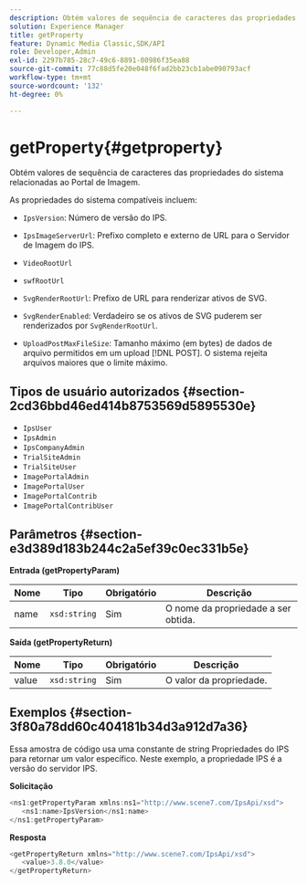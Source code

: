 ```yaml
---
description: Obtém valores de sequência de caracteres das propriedades do sistema relacionadas ao Portal de Imagem.
solution: Experience Manager
title: getProperty
feature: Dynamic Media Classic,SDK/API
role: Developer,Admin
exl-id: 2297b785-28c7-49c6-8891-00986f35ea88
source-git-commit: 77c88d5fe20e048f6fad2bb23cb1abe090793acf
workflow-type: tm+mt
source-wordcount: '132'
ht-degree: 0%

---
```


# getProperty{#getproperty}

Obtém valores de sequência de caracteres das propriedades do sistema relacionadas ao Portal de Imagem.

As propriedades do sistema compatíveis incluem:

* `IpsVersion`: Número de versão do IPS.
* `IpsImageServerUrl`: Prefixo completo e externo de URL para o Servidor de Imagem do IPS.
* `VideoRootUrl`
* `swfRootUrl`
* `SvgRenderRootUrl`: Prefixo de URL para renderizar ativos de SVG.
* `SvgRenderEnabled`: Verdadeiro se os ativos de SVG puderem ser renderizados por `SvgRenderRootUrl`.

* `UploadPostMaxFileSize`: Tamanho máximo (em bytes) de dados de arquivo permitidos em um upload [!DNL POST]. O sistema rejeita arquivos maiores que o limite máximo.

## Tipos de usuário autorizados {#section-2cd36bbd46ed414b8753569d5895530e}

* `IpsUser`
* `IpsAdmin`
* `IpsCompanyAdmin`
* `TrialSiteAdmin`
* `TrialSiteUser`
* `ImagePortalAdmin`
* `ImagePortalUser`
* `ImagePortalContrib`
* `ImagePortalContribUser`

## Parâmetros {#section-e3d389d183b244c2a5ef39c0ec331b5e}

**Entrada (getPropertyParam)**

| Nome | Tipo | Obrigatório | Descrição |
|---|---|---|---|
| name | `xsd:string` | Sim | O nome da propriedade a ser obtida. |

**Saída (getPropertyReturn)**

| Nome | Tipo | Obrigatório | Descrição |
|---|---|---|---|
| value | `xsd:string` | Sim | O valor da propriedade. |

## Exemplos {#section-3f80a78dd60c404181b34d3a912d7a36}

Essa amostra de código usa uma constante de string Propriedades do IPS para retornar um valor específico. Neste exemplo, a propriedade IPS é a versão do servidor IPS.

**Solicitação**

```java
<ns1:getPropertyParam xmlns:ns1="http://www.scene7.com/IpsApi/xsd">
   <ns1:name>IpsVersion</ns1:name>
</ns1:getPropertyParam>
```

**Resposta**

```java
<getPropertyReturn xmlns="http://www.scene7.com/IpsApi/xsd">
   <value>3.8.0</value>
</getPropertyReturn>
```
